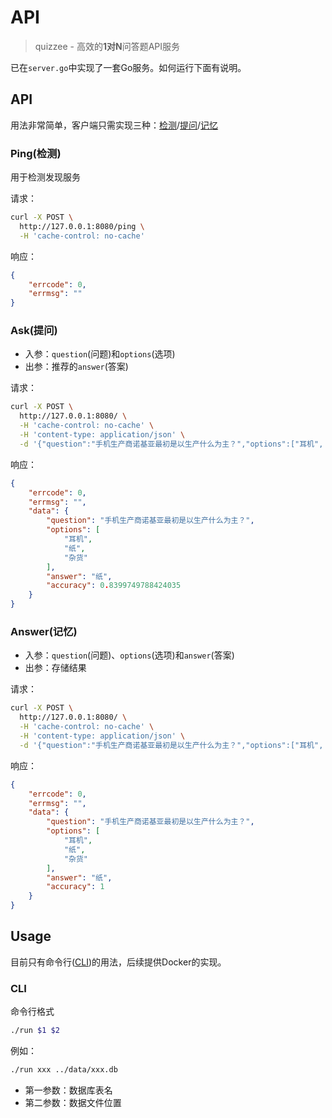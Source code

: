 # API

> quizzee - 高效的**1对N**问答题API服务

已在`server.go`中实现了一套Go服务。如何运行下面有说明。

## API
用法非常简单，客户端只需实现三种：[检测](#ping检测)/[提问](#ask提问)/[记忆](#answer(记忆))

### Ping(检测)
用于检测发现服务

请求：
```bash
curl -X POST \
  http://127.0.0.1:8080/ping \
  -H 'cache-control: no-cache'
```

响应：
```json
{
    "errcode": 0,
    "errmsg": ""
}
```

### Ask(提问)
- 入参：`question`(问题)和`options`(选项)
- 出参：推荐的`answer`(答案)

请求：
```bash
curl -X POST \
  http://127.0.0.1:8080/ \
  -H 'cache-control: no-cache' \
  -H 'content-type: application/json' \
  -d '{"question":"手机生产商诺基亚最初是以生产什么为主？","options":["耳机", "纸", "杂货"]}'
```

响应：
```json
{
    "errcode": 0,
    "errmsg": "",
    "data": {
        "question": "手机生产商诺基亚最初是以生产什么为主？",
        "options": [
            "耳机",
            "纸",
            "杂货"
        ],
        "answer": "纸",
        "accuracy": 0.8399749788424035
    }
}
```

### Answer(记忆)
- 入参：`question`(问题)、`options`(选项)和`answer`(答案)
- 出参：存储结果

请求：
```bash
curl -X POST \
  http://127.0.0.1:8080/ \
  -H 'cache-control: no-cache' \
  -H 'content-type: application/json' \
  -d '{"question":"手机生产商诺基亚最初是以生产什么为主？","options":["耳机", "纸", "杂货"],"answer": "纸"}'
```

响应：
```json
{
    "errcode": 0,
    "errmsg": "",
    "data": {
        "question": "手机生产商诺基亚最初是以生产什么为主？",
        "options": [
            "耳机",
            "纸",
            "杂货"
        ],
        "answer": "纸",
        "accuracy": 1
    }
}
```

## Usage
目前只有命令行([CLI](#cli))的用法，后续提供Docker的实现。

### CLI
命令行格式
```bash
./run $1 $2
```
例如：
```bash
./run xxx ../data/xxx.db
```

- 第一参数：数据库表名
- 第二参数：数据文件位置
